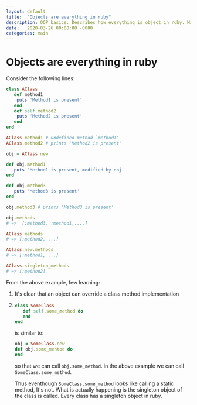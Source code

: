 ```yaml
---
layout: default
title:  "Objects are everything in ruby"
description: OOP basics. Describes how everything is object in ruby. Makes us master ruby on rails.
date:   2020-03-26 00:00:00 -0000
categories: main
---
```

# Objects are everything in ruby

Consider the following lines:

   ```ruby
   class AClass
      def method1
       puts 'Method1 is present'
      end
      def self.method2
       puts 'Method2 is present'
      end
   end

   AClass.method1 # undefined method `method1'
   AClass.method2 # prints 'Method2 is present'

   obj = AClass.new
   
   def obj.method1
      puts 'Method1 is present, modified by obj'
   end

   def obj.method3
      puts 'Method3 is present'
   end

   obj.method3 # prints 'Method3 is present'
   
   obj.methods
   # =>  [:method3, :method1,....]
   
   AClass.methods
   # => [:method2, ...]
   
   AClass.new.methods
   # => [:method1, ...]

   AClass.singleton_methods
   # => [:method2] 
   ```

From the above example, few learning:
1. It's clear that an object can override a class method implementation

2. ```ruby
   class SomeClass
      def self.some_method do 
      end
   end
   ``` 
   is similar to:
   ```ruby
   obj = SomeClass.new
   def obj.some_mehtod do 
   end
   ```
   so that we can call `obj.some_method`. in the above example we can call `SomeClass.some_method`.
   
   Thus eventhough  `SomeClass.some_method` looks like calling a static method, It's not. What is actually happening is the singleton object of the class is called. Every class has a singleton object in ruby.